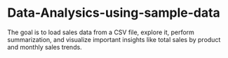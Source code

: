 # Data-Analysics-using-sample-data
The goal is to load sales data from a CSV file, explore it, perform summarization, and visualize important insights like total sales by product and monthly sales trends.
